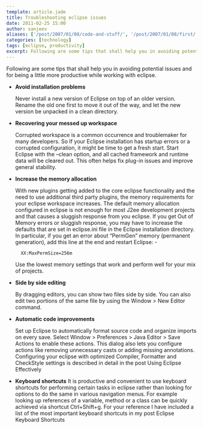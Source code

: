 ```yaml
---
template: article.jade
title: Troubleshooting eclipse issues
date: 2011-02-25 15:00
author: sanjeev
aliases: ['/post/2007/01/08/code-and-stuff/', '/post/2007/01/08/first/', '/post/2008/01/08/first']
categories: [technology]
tags: [eclipse, productivity]
excerpt: Following are some tips that shall help you in avoiding potential issues and for being a little more productive while working with eclipse.
---
```

Following are some tips that shall help you in avoiding potential issues and for being a little more productive while working with eclipse.

* <b>Avoid installation problems</b>

	Never install a new version of Eclipse on top of an older version. Rename the old one first to move it out of the way, and let the new version be unpacked in a clean directory.

* <b>Recovering your messed up workspace</b>

	Corrupted workspace is a common occurrence and troublemaker for many developers. So If your Eclipse installation has startup errors or a corrupted configuration, it might be time to get a fresh start. Start Eclipse with the –clean option, and all cached framework and runtime data will be cleared out. This often helps fix plug-in issues and improve general stability.

* <b>Increase the memory allocation</b>

	With new plugins getting added to the core eclipse functionality and the need to use additional third party plugins, the memory requirements for your eclipse workspace increases. The default memory allocation configured in eclipse is not enough for most J2ee development projects and that causes a sluggish response from you eclipse. If you get Out of Memory errors or sluggish response, you may have to increase the defaults that are set in eclipse.ini file in the Eclipse installation directory. In particular, if you get an error about “PermGen” memory (permanent generation), add this line at the end and restart Eclipse: -

		XX:MaxPermSize=256m 

	Use the lowest memory settings that work and perform well for your mix of projects.

* <b>Side by side editing</b>

	By dragging editors, you can show two files side by side. You can also edit two portions of the same file by using the Window > New Editor command.

* <b>Automatic code improvements</b>

	Set up Eclipse to automatically format source code and organize imports on every save. Select Window > Preferences > Java Editor > Save Actions to enable these actions. This dialog also lets you configure actions like removing unnecessary casts or adding missing annotations. Configuring your eclipse with optimized Compiler, Formatter and CheckStyle settings is described in detail in the post Using Eclipse Effectively

* <b>Keyboard shortcuts</b>
	It is productive and convenient to use keyboard shortcuts for performing certain tasks in eclipse rather than looking for options to do the same in various navigation menus. For example looking up references of a variable, method or a class can be quickly achieved via shortcut Ctrl+Shift+g. For your reference I have included a list of the most important keyboard shortcuts in my post Eclipse Keyboard Shortcuts
